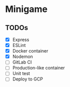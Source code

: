 # Minigame

## TODOs
- [X] Express
- [X] ESLint
- [X] Docker container
- [X] Nodemon
- [ ] GitLab CI
- [ ] Production-like container
- [ ] Unit test
- [ ] Deploy to GCP
